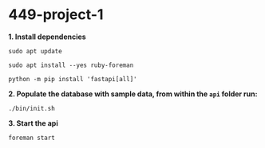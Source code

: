 # 449-project-1

**1. Install dependencies**
```
sudo apt update
```
```
sudo apt install --yes ruby-foreman
```
```
python -m pip install 'fastapi[all]'
```


**2. Populate the database with sample data, from within the `api` folder run:**
```
./bin/init.sh
```

**3. Start the api**
```
foreman start
```